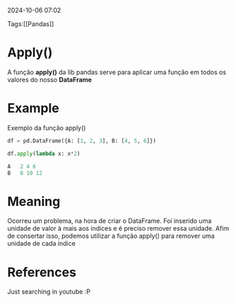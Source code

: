 2024-10-06 07:02

Tags:[[Pandas]]

# Apply()

A função **apply()** da lib pandas serve para aplicar uma função em todos os valores do nosso **DataFrame**

# Example

Exemplo da função apply()
 ```python
df = pd.DataFrame({A: [1, 2, 3], B: [4, 5, 6]})

df.apply(lambda x: x*2)

A   2 4 6
B   8 10 12
```

# Meaning

Ocorreu um problema, na hora de criar o DataFrame. Foi inserido uma unidade de valor à mais aos índices e é preciso remover essa unidade. Afim de consertar isso, podemos utilizar a função apply() para remover uma unidade de cada índice

# References

Just searching in youtube :P